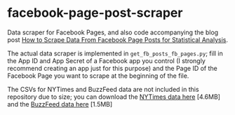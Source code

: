# facebook-page-post-scraper
Data scraper for Facebook Pages, and also code accompanying the blog post [How to Scrape Data From Facebook Page Posts for Statistical Analysis](http://minimaxir.com/2015/07/facebook-scraper/).

The actual data scraper is implemented in `get_fb_posts_fb_pages.py`; fill in the App ID and App Secret of a Facebook app you control (I strongly recommend creating an app just for this purpose) and the Page ID of the Facebook Page you want to scrape at the beginning of the file.

The CSVs for NYTimes and BuzzFeed data are not included in this repository due to size; you can download the [NYTimes data here](https://dl.dropboxusercontent.com/u/2017402/nytimes_facebook_statuses.zip) [4.6MB] and the [BuzzFeed data here](https://dl.dropboxusercontent.com/u/2017402/buzzfeed_facebook_statuses.zip) [1.5MB]